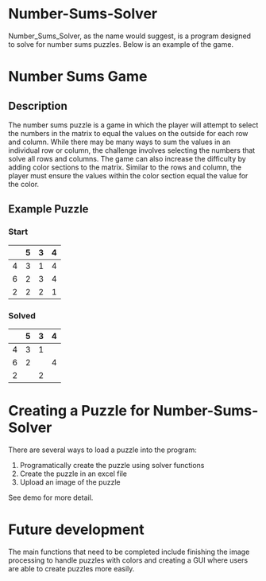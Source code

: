 # Number-Sums-Solver
Number_Sums_Solver, as the name would suggest, is a program designed to solve for number sums puzzles. Below is an example of the game.

# Number Sums Game 

## Description
The number sums puzzle is a game in which the player will attempt to select the numbers in the matrix to equal the values on the outside for each row and column. While there may be many ways to sum the values in an individual row or column, the challenge involves selecting the numbers that solve all rows and columns. The game can also increase the difficulty by adding color sections to the matrix. Similar to the rows and column, the player must ensure the values within the color section equal the value for the color. 

## Example Puzzle

### Start
|   | 5 | 3 | 4 |
|---|---|---|---|
| 4 | 3 | 1 | 4 |
| 6 | 2 | 3 | 4 |
| 2 | 2 | 2 | 1 |

### Solved
|   | 5 | 3 | 4 |
|---|---|---|---|
| 4 | 3 | 1 |   |
| 6 | 2 |   | 4 |
| 2 |   | 2 |   |

# Creating a Puzzle for Number-Sums-Solver
There are several ways to load a puzzle into the program:
1. Programatically create the puzzle using solver functions
2. Create the puzzle in an excel file
3. Upload an image of the puzzle

See demo for more detail.

# Future development
The main functions that need to be completed include finishing the image processing to handle puzzles with colors and creating a GUI where users are able to create puzzles more easily.
